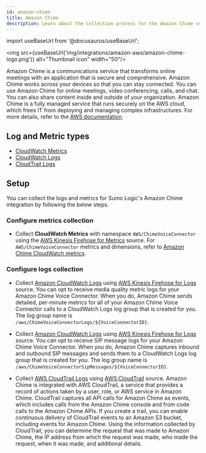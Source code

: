 ```yaml
---
id: amazon-chime
title: Amazon Chime
description: Learn about the collection process for the Amazon Chime service.
---
```


import useBaseUrl from '@docusaurus/useBaseUrl';

<img src={useBaseUrl('img/integrations/amazon-aws/amazon-chime-logo.png')} alt="Thumbnail icon" width="50"/>

Amazon Chime is a communications service that transforms online meetings with an application that is secure and comprehensive. Amazon Chime works across your devices so that you can stay connected. You can use Amazon Chime for online meetings, video conferencing, calls, and chat. You can also share content inside and outside of your organization. Amazon Chime is a fully managed service that runs securely on the AWS cloud, which frees IT from deploying and managing complex infrastructures. For more details, refer to the [AWS documentation](https://docs.aws.amazon.com/chime/latest/ag/what-is-chime.html).

## Log and Metric types
* [CloudWatch Metrics](https://docs.aws.amazon.com/chime/latest/ag/monitoring-cloudwatch.html)
* [CloudWatch Logs](https://docs.aws.amazon.com/chime/latest/ag/monitoring-cloudwatch.html#cw-logs)
* [CloudTrail Logs](https://docs.aws.amazon.com/chime/latest/ag/cloudtrail.html)


## Setup
You can collect the logs and metrics for Sumo Logic's Amazon Chime integration by following the below steps.

### Configure metrics collection
* Collect **CloudWatch Metrics** with namespace `AWS/ChimeVoiceConnector` using the [AWS Kinesis Firehose for Metrics](/docs/send-data/hosted-collectors/amazon-aws/aws-kinesis-firehose-metrics-source/) source. For `AWS/ChimeVoiceConnector` metrics and dimensions, refer to [Amazon Chime CloudWatch metrics](https://docs.aws.amazon.com/chime/latest/ag/monitoring-cloudwatch.html).
### Configure logs collection
* Collect [Amazon CloudWatch Logs](https://docs.aws.amazon.com/chime/latest/ag/monitoring-cloudwatch.html#cw-logs) using [AWS Kinesis Firehose for Logs](/docs/send-data/hosted-collectors/amazon-aws/aws-kinesis-firehose-logs-source/) source. You can opt to receive media quality metric logs for your Amazon Chime Voice Connector. When you do, Amazon Chime sends detailed, per-minute metrics for all of your Amazon Chime Voice Connector calls to a CloudWatch Logs log group that is created for you. The log group name is `/aws/ChimeVoiceConnectorLogs/${VoiceConnectorID}`. 

* Collect [Amazon CloudWatch Logs](https://docs.aws.amazon.com/chime/latest/ag/monitoring-cloudwatch.html#cw-logs) using [AWS Kinesis Firehose for Logs](/docs/send-data/hosted-collectors/amazon-aws/aws-kinesis-firehose-logs-source/) source. You can opt to receive SIP message logs for your Amazon Chime Voice Connector. When you do, Amazon Chime captures inbound and outbound SIP messages and sends them to a CloudWatch Logs log group that is created for you. The log group name is `/aws/ChimeVoiceConnectorSipMessages/${VoiceConnectorID}`. 

* Collect [AWS CloudTrail Logs](https://docs.aws.amazon.com/chime/latest/ag/cloudtrail.html) using [AWS CloudTrail](/docs/send-data/hosted-collectors/amazon-aws/aws-cloudtrail-source/) source. Amazon Chime is integrated with AWS CloudTrail, a service that provides a record of actions taken by a user, role, or AWS service in Amazon Chime. CloudTrail captures all API calls for Amazon Chime as events, which includes calls from the Amazon Chime console and from code calls to the Amazon Chime APIs. If you create a trail, you can enable continuous delivery of CloudTrail events to an Amazon S3 bucket, including events for Amazon Chime. Using the information collected by CloudTrail, you can determine the request that was made to Amazon Chime, the IP address from which the request was made, who made the request, when it was made, and additional details. 

